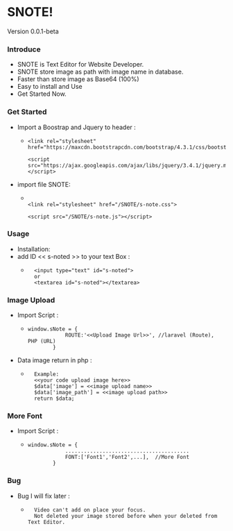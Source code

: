 # SNOTE!
  Version 0.0.1-beta
### Introduce
  - SNOTE is Text Editor for Website Developer.
  - SNOTE store image as path with image name in database.
  - Faster than store image as Base64 (100%)
  - Easy to install and Use
  - Get Started Now.
### Get Started
  - Import a Boostrap and Jquery to header :
    - ```
      <link rel="stylesheet" href="https://maxcdn.bootstrapcdn.com/bootstrap/4.3.1/css/bootstrap.min.css">

      <script src="https://ajax.googleapis.com/ajax/libs/jquery/3.4.1/jquery.min.js"></script>
- import file SNOTE:
    - ```
    
      <link rel="stylesheet" href="/SNOTE/s-note.css">
    
      <script src="/SNOTE/s-note.js"></script>

### Usage
   - Installation:
   - add ID << s-noted >> to your text Box :
     - ``` 
         <input type="text" id="s-noted">
         or
         <textarea id="s-noted"></textarea>
### Image Upload   
- Import  Script :
  - ```
    window.sNote = {
                ROUTE:'<<Upload Image Url>>', //laravel (Route), PHP (URL)
            }
- Data image return in php :
    - ```
        Example:
        <<your code upload image here>>
        $data['image'] = <<image upload name>>
        $data['image_path'] = <<image upload path>>
        return $data;
### More Font   
- Import  Script :
  - ```
    window.sNote = {
                ........................................
                FONT:['Font1','Font2',...],  //More Font
            }

### Bug   
- Bug I will fix later :
    - ```
        Video can't add on place your focus.
        Not deleted your image stored before when your deleted from Text Editor.
        
